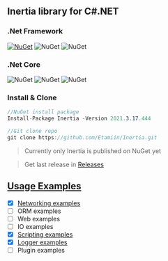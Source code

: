 ## Inertia library for C#.NET

### .Net Framework
[![NuGet](https://img.shields.io/badge/NuGet-Inertia-green.svg)](https://www.nuget.org/packages/Inertia/)
![NuGet](https://img.shields.io/badge/NuGet-Inertia.ORM-black.svg)
![NuGet](https://img.shields.io/badge/NuGet-Inertia.Web-black.svg)
### .Net Core
![NuGet](https://img.shields.io/badge/NuGet-InertiaCore-black.svg)
![NuGet](https://img.shields.io/badge/NuGet-InertiaCore.ORM-black.svg)
![NuGet](https://img.shields.io/badge/NuGet-InertiaCore.Web-black.svg)

### Install & Clone
```csharp
//NuGet install package
Install-Package Inertia -Version 2021.3.17.444

//Git clone repo
git clone https://github.com/Etamiin/Inertia.git
```

> Currently only Inertia is published on NuGet yet

> Get last release in [Releases](https://github.com/Etamiin/Inertia/releases)

## [Usage Examples](https://github.com/Etamiin/Inertia/tree/master/Examples)

* [x] [Networking examples](https://github.com/Etamiin/Inertia/tree/master/Examples/Networking)
* [ ] ORM examples
* [ ] Web examples
* [ ] IO examples
* [x] [Scripting examples](https://github.com/Etamiin/Inertia/tree/master/Examples/Realtime)
* [x] [Logger examples](https://github.com/Etamiin/Inertia/tree/master/Examples/Logger)
* [ ] Plugin examples